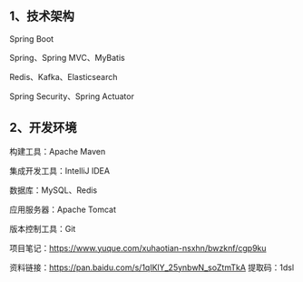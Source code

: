## 1、技术架构 

Spring Boot 

Spring、Spring MVC、MyBatis 

Redis、Kafka、Elasticsearch 

Spring Security、Spring Actuator

## 2、开发环境 

构建工具：Apache Maven 

集成开发工具：IntelliJ IDEA 

数据库：MySQL、Redis 

应用服务器：Apache Tomcat 

版本控制工具：Git

项目笔记：https://www.yuque.com/xuhaotian-nsxhn/bwzknf/cgp9ku

资料链接：https://pan.baidu.com/s/1qIKlY_25ynbwN_soZtmTkA 
提取码：1dsl
